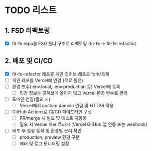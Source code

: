 # TODO 리스트

## 1. FSD 리팩토링

- [x] fit-fe repo를 FSD 폴더 구조로 리팩토링 (fit-fe → fit-fe-refactor)

## 2. 배포 및 CI/CD

- [x] fit-fe-refactor 레포를 개인 깃허브 레포로 fork/복제
- [ ] 개인 레포를 Vercel에 연결 (무료 플랜)
- [ ] 환경 변수(.env.local, .env.production 등) Vercel에 등록
  - [ ] 민감 정보는 깃허브에 올리지 않고 Vercel 환경 변수로 관리
- [ ] 도메인 연결(필요 시)
  - [ ] Vercel에서 custom domain 연결 및 HTTPS 적용
- [ ] GitHub Actions로 CI/CD 파이프라인 구성
  - [ ] PR/merge 시 빌드 및 테스트 자동화
  - [ ] 필요 시 Vercel 배포 트리거 (Vercel GitHub 앱 연동 또는 webhook)
- [ ] 배포 후 정상 동작 및 환경별 분리 확인
  - [ ] production, preview 환경 구분
  - [ ] 에러 및 로그 모니터링 설정

<!-- ## 3. 인증 관련

- [ ] 소셜 로그인 구현
- [ ] 회원가입 프로세스
- [ ] 프로필 설정

## 4. 매치 관련

- [ ] 매치 생성 프로세스
- [ ] 매치 필터링
- [ ] 매치 결과 페이지

## 5. 채팅 관련

- [ ] 채팅방 구현
- [ ] 실시간 메시지
- [ ] 알림 기능

## 6. 공통 기능

- [ ] 디바운스 유틸리티
- [ ] 에러 처리
- [ ] 로딩 상태 관리

## 7. 성능 최적화

- [ ] 이미지 최적화
- [ ] 코드 스플리팅
- [ ] 캐싱 전략

## 8. 테스트

- [ ] 단위 테스트
- [ ] 통합 테스트
- [ ] E2E 테스트 -->
